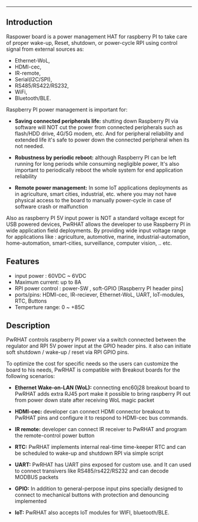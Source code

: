 ---
## Introduction

Raspower board is a power management HAT for raspberry PI to take care of proper wake-up, Reset, shutdown, or power-cycle RPI using control signal from external sources as: 
- Ethernet-WoL,
- HDMI-cec,
- IR-remote,
- Serial(I2C/SPI),
- RS485/RS422/RS232,
- WiFi,
- Bluetooth/BLE.


Raspberry PI power management is important for: 

- **Saving connected peripherals life:** shutting down Raspberry PI via software will NOT cut the power from connected peripherals such as flash/HDD drive, 4G/5G modem, etc. And for peripheral reliability and extended life it's safe to power down the connected peripheral when its not needed.

- **Robustness by periodic reboot:** although Raspberry PI can be left running for long periods while consuming negligible power, It's also important to periodically reboot the whole system for end application reliability

- **Remote power management:** In some IoT applications deployments as in agriculture, smart cities, industrial, etc. where you may not have physical access to the board to manually power-cycle  in case of software crash or malfunction

Also as raspberry PI 5V input power is NOT a standard voltage except for USB powered devices, PwRHAT allows the developer to use Raspberry PI in wide application field deployments. By providing wide input voltage range for applications like : agriculture, automotive, marine, industrial-automation, home-automation, smart-cities, surveillance, computer vision, .. etc.



## Features

- input power :  60VDC ~ 6VDC
- Maximum current: up to 8A 
- RPI power control : power-SW , soft-GPIO [Raspberry PI header pins] 
- ports/pins: HDMI-cec, IR-reciever, Ethernet-WoL, UART, IoT-modules, RTC, Buttons
- Temperture range: 0 ~ +85C



## Description

PwRHAT controls raspberry PI power via a switch connected between the regulator and RPI 5V power input at the GPIO header pins. it also can initiate soft shutdown / wake-up / reset via RPI GPIO pins.

To optimize the cost for specific needs so the users can customize the board to his needs, PwRHAT is compatible with Breakout boards for the following scenarios:


- **Ethernet Wake-on-LAN (WoL):** connecting enc60j28 breakout board to PwRHAT adds extra RJ45 port make it possible  to bring raspberry PI out from power down state after receiving WoL magic packet 

	

- **HDMI-cec:** developer can connect HDMI connector breakout to PwRHAT pins and configure it to respond to HDMI-cec bus commands.

- **IR remote:** developer can connect IR receiver to PwRHAT and program the remote-control power button 

- **RTC:** PwRHAT implements internal real-time time-keeper RTC and can be scheduled to wake-up and shutdown RPI via simple script

- **UART:** PwRHAT has UART pins exposed for custom use. and It can used to connect transivers like RS485/rs422/RS232 and can decode MODBUS packets 

- **GPIO:** In addition to general-perpose input pins specially designed to connect to mechanical buttons with protection and denouncing implemented 

- **IoT:** PwRHAT also accepts IoT modules for WIFI, bluetooth/BLE.


